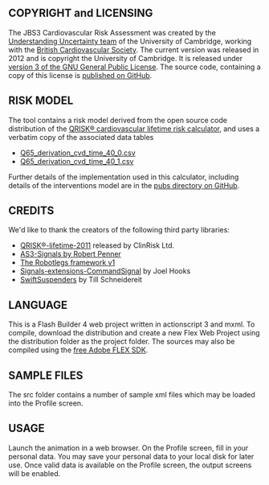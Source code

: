 COPYRIGHT and LICENSING
-----------------------
The JBS3 Cardiovascular Risk Assessment was created by the [Understanding Uncertainty team](http://understandinguncertainty.org) of the University of Cambridge, 
working with the [British Cardiovascular Society](http://www.bcs.com). 
The current version was released in 2012 and is copyright the University of Cambridge. 
It is released under [version 3 of the GNU General Public License](http://www.gnu.org/licenses/gpl.html).
The source code, containing a copy of this license is [published on GitHub](https://github.com/BritCardSoc/JBS3Risk).

RISK MODEL
----------
The tool contains a risk model derived from the open source code distribution of the [QRISK® cardiovascular lifetime risk calculator](http://qrisk.org/lifetime/index.php), and uses a verbatim copy of the associated data tables

*	[Q65_derivation_cvd_time_40_0.csv](https://github.com/BritCardSoc/JBS3Risk/src/Q65_derivation_cvd_time_40_0.csv)
*	[Q65_derivation_cvd_time_40_1.csv](https://github.com/BritCardSoc/JBS3Risk/src/Q65_derivation_cvd_time_40_1.csv)
	
Further details of the implementation used in this calculator, 
including details of the interventions model are in the [pubs directory on GitHub](https://github.com/BritCardSoc/JBS3Risk).

CREDITS
-------
We'd like to thank the creators of the following third party libraries:

* 	[QRISK®-lifetime-2011](http://qrisk.org/lifetime/QRISK-lifetime-2011-opensource.v1.0.tgz) released by ClinRisk Ltd.
* 	[AS3-Signals by Robert Penner](http://github.com/robertpenner/as3-signals)
* 	[The Robotlegs framework v1](http://github.com/robotlegs/robotlegs-framework)
* 	[Signals-extensions-CommandSignal](http://github.com/joelhooks/signals-extensions-CommandSignal) by Joel Hooks
* 	[SwiftSuspenders](http://github.com/tschneidereit/SwiftSuspenders) by Till Schneidereit

LANGUAGE
--------
This is a Flash Builder 4 web project written in actionscript 3 and mxml. 
To compile, download the distribution and create a new Flex Web Project using the distribution folder as
the project folder. The sources may also be compiled using the [free Adobe FLEX SDK](http://www.adobe.com/cfusion/entitlement/index.cfm?e=flex4sdk).

SAMPLE FILES
------------
The src folder contains a number of sample xml files which may be loaded into the Profile screen.

USAGE
-----
Launch the animation in a web browser. On the Profile screen, fill in your personal data. 
You may save your personal data to your local disk for later use. Once valid data is available
on the Profile screen, the output screens will be enabled.					

